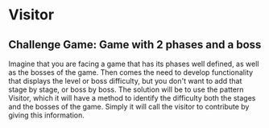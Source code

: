 # Visitor
## Challenge Game: Game with 2 phases and a boss

Imagine that you are facing a game that has its phases well defined, as well as 
the bosses of the game. Then comes the need to develop functionality that 
displays the level or boss difficulty, but you don't want to add that stage by 
stage, or boss by boss. The solution will be to use the pattern Visitor, which 
it will have a method to identify the difficulty both the stages and the bosses 
of  the game. Simply it will call the visitor to contribute by giving this 
information. 
